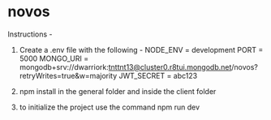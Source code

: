 # novos

Instructions -

1. Create a .env file with the following -
   NODE_ENV = development
   PORT = 5000
   MONGO_URI = mongodb+srv://dwarriork:tnttnt13@cluster0.r8tui.mongodb.net/novos?retryWrites=true&w=majority
   JWT_SECRET = abc123

2. npm install in the general folder and inside the client folder

3. to initialize the project use the command npm run dev
